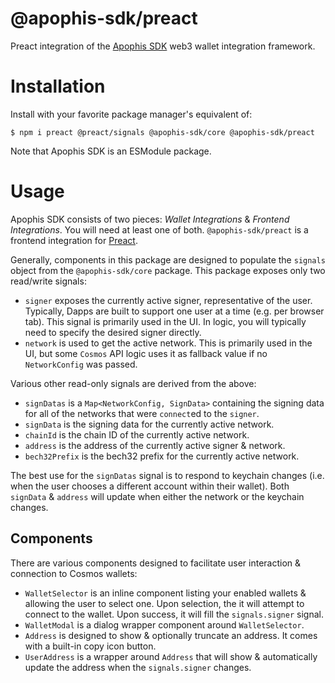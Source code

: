# @apophis-sdk/preact
Preact integration of the [Apophis SDK](https://github.com/Kiruse/apophis-sdk) web3 wallet integration framework.

# Installation
Install with your favorite package manager's equivalent of:

```
$ npm i preact @preact/signals @apophis-sdk/core @apophis-sdk/preact
```

Note that Apophis SDK is an ESModule package.

# Usage
Apophis SDK consists of two pieces: *Wallet Integrations* & *Frontend Integrations*. You will need at least one of both. `@apophis-sdk/preact` is a frontend integration for [Preact](https://preactjs.com/).

Generally, components in this package are designed to populate the `signals` object from the `@apophis-sdk/core` package. This package exposes only two read/write signals:

- `signer` exposes the currently active signer, representative of the user. Typically, Dapps are
  built to support one user at a time (e.g. per browser tab). This signal is primarily used in the UI.
  In logic, you will typically need to specify the desired signer directly.
- `network` is used to get the active network. This is primarily used in the UI, but some `Cosmos`
  API logic uses it as fallback value if no `NetworkConfig` was passed.

Various other read-only signals are derived from the above:

- `signDatas` is a `Map<NetworkConfig, SignData>` containing the signing data for all of the networks
  that were `connect`ed to the `signer`.
- `signData` is the signing data for the currently active network.
- `chainId` is the chain ID of the currently active network.
- `address` is the address of the currently active signer & network.
- `bech32Prefix` is the bech32 prefix for the currently active network.

The best use for the `signDatas` signal is to respond to keychain changes (i.e. when the user chooses
a different account within their wallet). Both `signData` & `address` will update when either the
network or the keychain changes.

## Components
There are various components designed to facilitate user interaction & connection to Cosmos wallets:

- `WalletSelector` is an inline component listing your enabled wallets & allowing the user to select
  one. Upon selection, the it will attempt to connect to the wallet. Upon success, it will fill the
  `signals.signer` signal.
- `WalletModal` is a dialog wrapper component around `WalletSelector`.
- `Address` is designed to show & optionally truncate an address. It comes with a built-in copy icon button.
- `UserAddress` is a wrapper around `Address` that will show & automatically update the address when the `signals.signer` changes.
